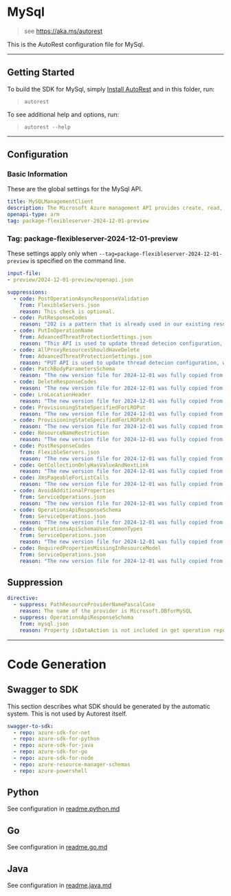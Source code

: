 # MySql

> see https://aka.ms/autorest

This is the AutoRest configuration file for MySql.

---

## Getting Started

To build the SDK for MySql, simply [Install AutoRest](https://aka.ms/autorest/install) and in this folder, run:

> `autorest`

To see additional help and options, run:

> `autorest --help`

---

## Configuration

### Basic Information

These are the global settings for the MySql API.

``` yaml
title: MySQLManagementClient
description: The Microsoft Azure management API provides create, read, update, and delete functionality for Azure MySQL resources including servers, databases, firewall rules, VNET rules, log files and configurations with new business model.
openapi-type: arm
tag: package-flexibleserver-2024-12-01-preview
```

### Tag: package-flexibleserver-2024-12-01-preview

These settings apply only when `--tag=package-flexibleserver-2024-12-01-preview` is specified on the command line.

``` yaml $(tag) == 'package-flexibleserver-2024-12-01-preview'
input-file:
- preview/2024-12-01-preview/openapi.json

suppressions:
  - code: PostOperationAsyncResponseValidation
    from: FlexibleServers.json
    reason: This check is optional.
  - code: PutResponseCodes
    reason: "202 is a pattern that is already used in our existing resources and being carried forward to new implementations to maintain consistency for our customers. This has already been approved by the API review board."
  - code: PutInOperationName
    from: AdvancedThreatProtectionSettings.json
    reason: "This API is used to update thread detecion configuration, which is required by ARM policy, especially for `deployIfNotExist` scenario"
  - code: AllProxyResourcesShouldHaveDelete
    from: AdvancedThreatProtectionSettings.json
    reason: "PUT API is used to update thread detecion configuration, which is required by ARM policy, especially for `deployIfNotExist` scenario, we do not support DELETE operation"
  - code: PatchBodyParametersSchema
    reason: "The new version file for 2024-12-01 was fully copied from the last existing file. Some files are too old to pass verification, and modifying them in this change would be too large. With future updates, we will gradually remove those suppressions."
  - code: DeleteResponseCodes
    reason: "The new version file for 2024-12-01 was fully copied from the last existing file. Some files are too old to pass verification, and modifying them in this change would be too large. With future updates, we will gradually remove those suppressions."
  - code: LroLocationHeader
    reason: "The new version file for 2024-12-01 was fully copied from the last existing file. Some files are too old to pass verification, and modifying them in this change would be too large. With future updates, we will gradually remove those suppressions."
  - code: ProvisioningStateSpecifiedForLROPut
    reason: "The new version file for 2024-12-01 was fully copied from the last existing file. Some files are too old to pass verification, and modifying them in this change would be too large. With future updates, we will gradually remove those suppressions."
  - code: ProvisioningStateSpecifiedForLROPatch
    reason: "The new version file for 2024-12-01 was fully copied from the last existing file. Some files are too old to pass verification, and modifying them in this change would be too large. With future updates, we will gradually remove those suppressions."
  - code: ResourceNameRestriction
    reason: "The new version file for 2024-12-01 was fully copied from the last existing file. Some files are too old to pass verification, and modifying them in this change would be too large. With future updates, we will gradually remove those suppressions."
  - code: PostResponseCodes
    from: FlexibleServers.json
    reason: "The new version file for 2024-12-01 was fully copied from the last existing file. Some files are too old to pass verification, and modifying them in this change would be too large. With future updates, we will gradually remove those suppressions."
  - code: GetCollectionOnlyHasValueAndNextLink
    reason: "The new version file for 2024-12-01 was fully copied from the last existing file. Some files are too old to pass verification, and modifying them in this change would be too large. With future updates, we will gradually remove those suppressions."
  - code: XmsPageableForListCalls
    reason: "The new version file for 2024-12-01 was fully copied from the last existing file. Some files are too old to pass verification, and modifying them in this change would be too large. With future updates, we will gradually remove those suppressions."
  - code: AvoidAdditionalProperties
    from: ServiceOperations.json
    reason: "The new version file for 2024-12-01 was fully copied from the last existing file. Some files are too old to pass verification, and modifying them in this change would be too large. With future updates, we will gradually remove those suppressions."
  - code: OperationsApiResponseSchema
    from: ServiceOperations.json
    reason: "The new version file for 2024-12-01 was fully copied from the last existing file. Some files are too old to pass verification, and modifying them in this change would be too large. With future updates, we will gradually remove those suppressions."
  - code: OperationsApiSchemaUsesCommonTypes
    from: ServiceOperations.json
    reason: "The new version file for 2024-12-01 was fully copied from the last existing file. Some files are too old to pass verification, and modifying them in this change would be too large. With future updates, we will gradually remove those suppressions."
  - code: RequiredPropertiesMissingInResourceModel
    from: ServiceOperations.json
    reason: "The new version file for 2024-12-01 was fully copied from the last existing file. Some files are too old to pass verification, and modifying them in this change would be too large. With future updates, we will gradually remove those suppressions."
```

## Suppression

``` yaml
directive:
  - suppress: PathResourceProviderNamePascalCase
    reason: The name of the provider is Microsoft.DBforMySQL
  - suppress: OperationsApiResponseSchema
    from: mysql.json
    reason: Property isDataAction is not included in get operation reponse body
```

---

# Code Generation

## Swagger to SDK

This section describes what SDK should be generated by the automatic system.
This is not used by Autorest itself.

``` yaml $(swagger-to-sdk)
swagger-to-sdk:
  - repo: azure-sdk-for-net
  - repo: azure-sdk-for-python
  - repo: azure-sdk-for-java
  - repo: azure-sdk-for-go
  - repo: azure-sdk-for-node
  - repo: azure-resource-manager-schemas
  - repo: azure-powershell
```

## Python

See configuration in [readme.python.md](./readme.python.md)

## Go

See configuration in [readme.go.md](./readme.go.md)

## Java

See configuration in [readme.java.md](./readme.java.md)
